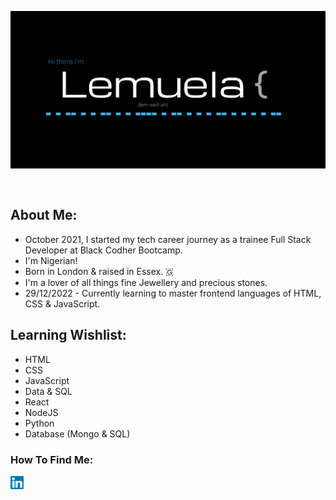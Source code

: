 <p align="center">
  <img src= "Lemuela banner.png" alt="Introduction Banner" style="text-align: center; margin-bottom: 30px;"/>
</p>

## About Me:

- October 2021, I started my tech career journey as a trainee Full Stack Developer at Black Codher Bootcamp. 
- I'm Nigerian! 
- Born in London & raised in Essex. 🇬
- I'm a lover of all things fine Jewellery and precious stones.
- 29/12/2022 - Currently learning to master frontend languages of HTML, CSS & JavaScript.

## Learning Wishlist:

- HTML 
- CSS 
- JavaScript 
- Data & SQL 
- React 
- NodeJS 
- Python 
- Database (Mongo & SQL) 


### How To Find Me:

<a href="https://www.linkedin.com/in/lemuelaf"><img align="left" src="linkedin.svg" alt="Lemuelaf | LinkedIn" width="21px"/></a>
